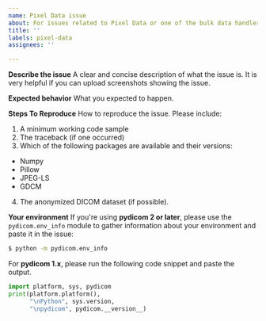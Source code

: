 ```yaml
---
name: Pixel Data issue
about: For issues related to Pixel Data or one of the bulk data handlers
title: ''
labels: pixel-data
assignees: ''

---
```


**Describe the issue**
A clear and concise description of what the issue is. It is very helpful if you
can upload screenshots showing the issue.

**Expected behavior**
What you expected to happen.

**Steps To Reproduce**
How to reproduce the issue. Please include:
1. A minimum working code sample
2. The traceback (if one occurred)
3. Which of the following packages are available and their versions:
  * Numpy
  * Pillow
  * JPEG-LS
  * GDCM
4. The anonymized DICOM dataset (if possible).

**Your environment**
If you're using **pydicom 2 or later**, please use the `pydicom.env_info`
module to gather information about your environment and paste it in the issue:

```bash
$ python -m pydicom.env_info
```

For **pydicom 1.x**, please run the following code snippet and paste the
output.

```python
import platform, sys, pydicom
print(platform.platform(),
      "\nPython", sys.version,
      "\npydicom", pydicom.__version__)
```

